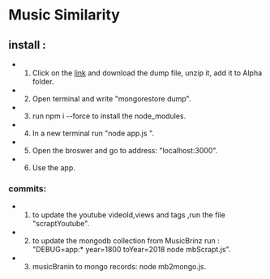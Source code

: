 # Music Similarity

## install :
  * 1. Click on the [link](https://postjceac-my.sharepoint.com/:u:/g/personal/sagima_post_jce_ac_il/EUhaK4AlHb5FtMHoBQiNqWIBSTbDCP89FEo2BPCyuYNlrQ?e=UMy09b) and download the dump file, unzip it, add it to Alpha folder.
  * 2. Open terminal and write "mongorestore dump".
  * 3. run npm i --force to install the node_modules.
  * 4. In a new terminal run "node app.js ".
  * 5. Open the broswer and go to address: "localhost:3000".
  * 6. Use the app.
    
### commits:
   *  1. to update the youtube videoId,views and tags ,run the file "scraptYoutube".
   * 2. to update the mongodb collection from MusicBrinz run : "DEBUG=app:* year=1800 toYear=2018 node mbScrapt.js".
   * 3. musicBranin to mongo records: node mb2mongo.js.



